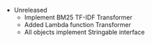 - Unreleased
    - Implement BM25 TF-IDF Transformer
    - Added Lambda function Transformer
    - All objects implement Stringable interface
